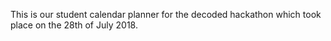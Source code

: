 This is our student calendar planner for the decoded hackathon which took place on the 28th of July 2018.
